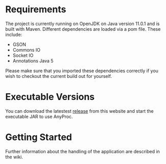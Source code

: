 # Requirements
The project is currently running on OpenJDK on Java version 11.0.1 and is built with Maven. Different dependencies are loaded via a pom file. These include:
- GSON
- Commons IO
- Socket IO
- Annotations Java 5

Please make sure that you imported these dependencies correctly if you wish to checkout the current build out for yourself.

# Executable Versions
You can download the latestest [release](https://github.com/nonnemann/anyproc_public/releases) from this website and start the executable JAR to use AnyProc.

# Getting Started
Further information about the handling of the application are described in the wiki.

